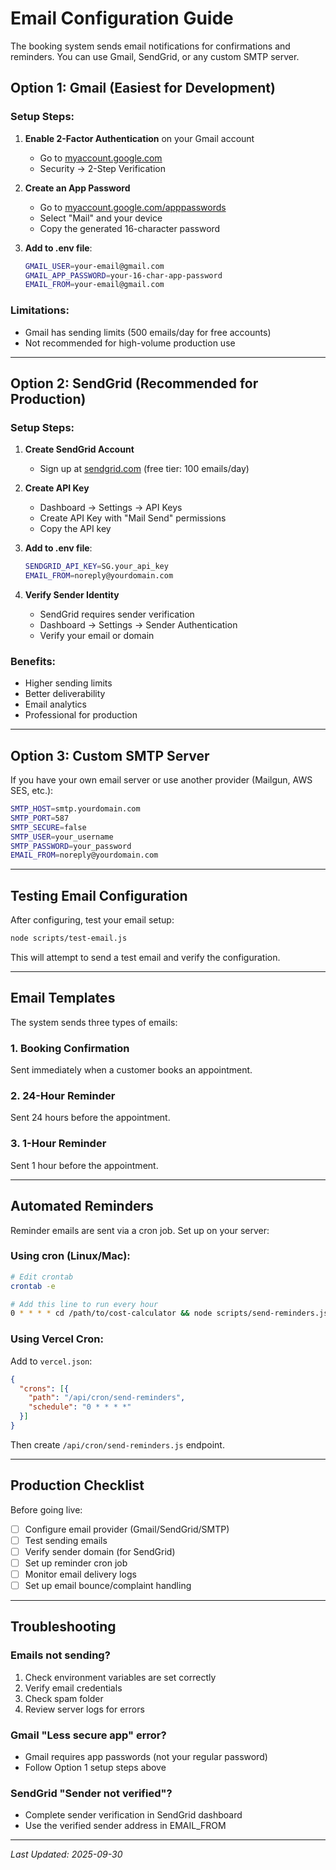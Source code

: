 # Email Configuration Guide

The booking system sends email notifications for confirmations and reminders. You can use Gmail, SendGrid, or any custom SMTP server.

## Option 1: Gmail (Easiest for Development)

### Setup Steps:

1. **Enable 2-Factor Authentication** on your Gmail account
   - Go to [myaccount.google.com](https://myaccount.google.com)
   - Security → 2-Step Verification

2. **Create an App Password**
   - Go to [myaccount.google.com/apppasswords](https://myaccount.google.com/apppasswords)
   - Select "Mail" and your device
   - Copy the generated 16-character password

3. **Add to .env file**:
   ```bash
   GMAIL_USER=your-email@gmail.com
   GMAIL_APP_PASSWORD=your-16-char-app-password
   EMAIL_FROM=your-email@gmail.com
   ```

### Limitations:
- Gmail has sending limits (500 emails/day for free accounts)
- Not recommended for high-volume production use

---

## Option 2: SendGrid (Recommended for Production)

### Setup Steps:

1. **Create SendGrid Account**
   - Sign up at [sendgrid.com](https://sendgrid.com) (free tier: 100 emails/day)

2. **Create API Key**
   - Dashboard → Settings → API Keys
   - Create API Key with "Mail Send" permissions
   - Copy the API key

3. **Add to .env file**:
   ```bash
   SENDGRID_API_KEY=SG.your_api_key
   EMAIL_FROM=noreply@yourdomain.com
   ```

4. **Verify Sender Identity**
   - SendGrid requires sender verification
   - Dashboard → Settings → Sender Authentication
   - Verify your email or domain

### Benefits:
- Higher sending limits
- Better deliverability
- Email analytics
- Professional for production

---

## Option 3: Custom SMTP Server

If you have your own email server or use another provider (Mailgun, AWS SES, etc.):

```bash
SMTP_HOST=smtp.yourdomain.com
SMTP_PORT=587
SMTP_SECURE=false
SMTP_USER=your_username
SMTP_PASSWORD=your_password
EMAIL_FROM=noreply@yourdomain.com
```

---

## Testing Email Configuration

After configuring, test your email setup:

```bash
node scripts/test-email.js
```

This will attempt to send a test email and verify the configuration.

---

## Email Templates

The system sends three types of emails:

### 1. Booking Confirmation
Sent immediately when a customer books an appointment.

### 2. 24-Hour Reminder
Sent 24 hours before the appointment.

### 3. 1-Hour Reminder
Sent 1 hour before the appointment.

---

## Automated Reminders

Reminder emails are sent via a cron job. Set up on your server:

### Using cron (Linux/Mac):

```bash
# Edit crontab
crontab -e

# Add this line to run every hour
0 * * * * cd /path/to/cost-calculator && node scripts/send-reminders.js >> logs/reminders.log 2>&1
```

### Using Vercel Cron:

Add to `vercel.json`:

```json
{
  "crons": [{
    "path": "/api/cron/send-reminders",
    "schedule": "0 * * * *"
  }]
}
```

Then create `/api/cron/send-reminders.js` endpoint.

---

## Production Checklist

Before going live:

- [ ] Configure email provider (Gmail/SendGrid/SMTP)
- [ ] Test sending emails
- [ ] Verify sender domain (for SendGrid)
- [ ] Set up reminder cron job
- [ ] Monitor email delivery logs
- [ ] Set up email bounce/complaint handling

---

## Troubleshooting

### Emails not sending?

1. Check environment variables are set correctly
2. Verify email credentials
3. Check spam folder
4. Review server logs for errors

### Gmail "Less secure app" error?

- Gmail requires app passwords (not your regular password)
- Follow Option 1 setup steps above

### SendGrid "Sender not verified"?

- Complete sender verification in SendGrid dashboard
- Use the verified sender address in EMAIL_FROM

---

*Last Updated: 2025-09-30*
